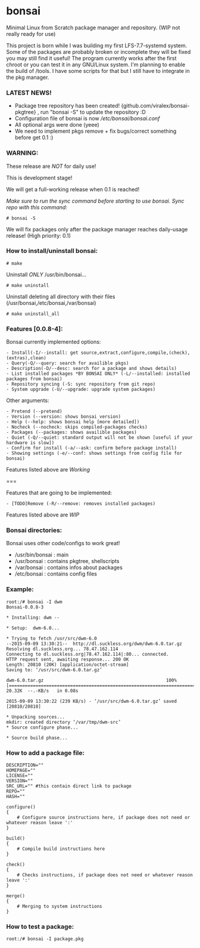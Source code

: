 # bonsai
Minimal Linux from Scratch package manager and repository. (WIP not really ready for use)

This project is born while I was building my first LFS-7.7-systemd system. Some of the packages are probably broken or incomplete they will be fixed you may still find it useful!
The program currently works after the first chroot or you can test it in any GNU/Linux system.
I'm planning to enable the build of /tools. I have some scripts for that but I still have to integrate in the pkg manager.

### LATEST NEWS!

 - Package tree repository has been created! {github.com/viralex/bonsai-pkgtree} , run "bonsai -S" to update the repository :D
 - Configuration file of bonsai is now */etc/bonsai/bonsai.conf*
 - All optional args were done (yeee)
 - We need to implement pkgs remove + fix bugs/correct something before get 0.1 :)

### WARNING:
These release are *NOT* for daily use!

This is development stage!

We will get a full-working release when 0.1 is reached!

*Make sure to run the sync command before starting to use bonsai.
Sync repo with this command:*
~~~
# bonsai -S
~~~
We will fix packages only after the package manager reaches daily-usage release! (High priority: 0.1)

### How to install/uninstall bonsai:
~~~
# make
~~~

Uninstall *ONLY* /usr/bin/bonsai...
~~~
# make uninstall
~~~

Uninstall deleting all directory with their files (/usr/bonsai,/etc/bonsai,/var/bonsai)
~~~
# make uninstall_all
~~~

### Features [0.0.8-4]:

Bonsai currently implemented options:

	- Install(-I/--install: get source,extract,configure,compile,(check),(extras),clean)
	- Query(-Q/--query: search for availible pkgs)
	- Description(-D/--desc: search for a package and shows details)
	- List installed packages *BY BONSAI ONLY* (-L/--installed: installed packages from bonsai)
	- Repository syncing (-S: sync repository from git repo)
	- System upgrade (-U/--upgrade: upgrade system packages)

Other arguments:

	- Pretend (--pretend)
	- Version (--version: shows bonsai version)
	- Help (--help: shows bonsai help [more detailed])
	- Nocheck (--nocheck: skips compiled-packages checks)
	- Packages (--packages: shows availible packages) 
	- Quiet (-Q/--quiet: standard output will not be shown [useful if your hardware is slow])
	- Confirm for install (-a/--ask: confirm before package install)
	- Showing settings (-e/--conf: shows settings from config file for bonsai)

Features listed above are *Working*

===

Features that are going to be implemented:

	- [TODO]Remove (-R/--remove: removes installed packages)

Features listed above are *WIP*

### Bonsai directories:

Bonsai uses other code/configs to work great!

 - /usr/bin/bonsai : main
 - /usr/bonsai : contains pkgtree, shellscripts 
 - /var/bonsai : contains infos about packages
 - /etc/bonsai : contains config files

### Example:
~~~
root:/# bonsai -I dwm
Bonsai-0.0.8-3

* Installing: dwm --

* Setup:  dwm-6.0...

* Trying to fetch /usr/src/dwm-6.0
--2015-09-09 13:30:21--  http://dl.suckless.org/dwm/dwm-6.0.tar.gz
Resolving dl.suckless.org... 78.47.162.114
Connecting to dl.suckless.org|78.47.162.114|:80... connected.
HTTP request sent, awaiting response... 200 OK
Length: 20810 (20K) [application/octet-stream]
Saving to: ‘/usr/src/dwm-6.0.tar.gz’

dwm-6.0.tar.gz                                              100%[===========================================================================================================================================>]  20.32K  --.-KB/s   in 0.08s  

2015-09-09 13:30:22 (239 KB/s) - ‘/usr/src/dwm-6.0.tar.gz’ saved [20810/20810]

* Unpacking sources...
mkdir: created directory ‘/var/tmp/dwm-src’
* Source configure phase...

* Source build phase...
~~~

### How to add a package file:
~~~
DESCRIPTION=""
HOMEPAGE=""
LICENSE=""
VERSION=""
SRC_URL="" #this contain direct link to package
REPO=""
HASH=""

configure()
{
	# Configure source instructions here, if package does not need or whatever reason leave ':'
}

build()
{
	# Compile build instructions here
}

check()
{
	# Checks instructions, if package does not need or whatever reason leave ':'
}

merge()
{
	# Merging to system instructions
}
~~~

### How to test a package:

~~~
root:/# bonsai -I package.pkg
~~~
